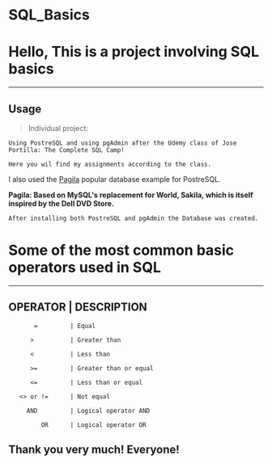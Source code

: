 # SQL_Basics

# Hello, This is a project involving SQL basics
----

## Usage

> Individual project:

    Using PostreSQL and using pgAdmin after the Udemy class of Jose Portilla: The Complete SQL Camp!
    
    Here you wil find my assignments according to the class.  

I also used the [Pagila](https://wiki.postgresql.org/wiki/Sample_Databases) popular database example for PostreSQL. 

**Pagila: Based on MySQL's replacement for World, Sakila, which is itself inspired by the Dell DVD Store.**


    After installing both PostreSQL and pgAdmin the Database was created.



# Some of the most common basic operators used in SQL

----

OPERATOR                        |  DESCRIPTION               
----

           =         | Equal 
          
          >          | Greater than 
          
          <          | Less than 

          >=         | Greater than or equal 

          <=         | Less than or equal 

       <> or !=      | Not equal 

         AND         | Logical operator AND

             OR      | Logical operator OR


## Thank you very much!  Everyone!
